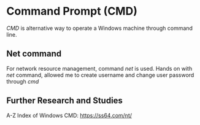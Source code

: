 # Command Prompt (CMD)

*CMD* is alternative way to operate a Windows machine through command line.

## Net command

For network resource management, command *net* is used.
Hands on with *net* command, allowed me to create username and change user password through *cmd*

## Further Research and Studies
A-Z Index of Windows CMD: https://ss64.com/nt/
